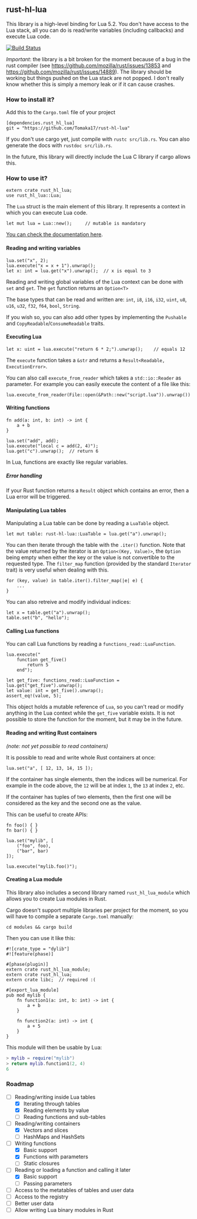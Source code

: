 ## rust-hl-lua

This library is a high-level binding for Lua 5.2. You don't have access to the Lua stack, all you can do is read/write variables (including callbacks) and execute Lua code.

[![Build Status](https://travis-ci.org/Tomaka17/rust-hl-lua.svg?branch=master)](https://travis-ci.org/Tomaka17/rust-hl-lua)

*Important*: the library is a bit broken for the moment because of a bug in the rust compiler (see https://github.com/mozilla/rust/issues/13853 and https://github.com/mozilla/rust/issues/14889).
The library should be working but things pushed on the Lua stack are not popped. I don't really know whether this is simply a memory leak or if it can cause crashes.

### How to install it?

Add this to the `Cargo.toml` file of your project

    [dependencies.rust_hl_lua]
    git = "https://github.com/Tomaka17/rust-hl-lua"

If you don't use cargo yet, just compile with `rustc src/lib.rs`. You can also generate the docs with `rustdoc src/lib.rs`.

In the future, this library will directly include the Lua C library if cargo allows this.

### How to use it?

    extern crate rust_hl_lua;
    use rust_hl_lua::Lua;

The `Lua` struct is the main element of this library. It represents a context in which you can execute Lua code.

    let mut lua = Lua::new();     // mutable is mandatory

[You can check the documentation here](http://rust-ci.org/Tomaka17/rust-hl-lua/doc/rust-hl-lua/).

#### Reading and writing variables

    lua.set("x", 2);
    lua.execute("x = x + 1").unwrap();
    let x: int = lua.get("x").unwrap();  // x is equal to 3

Reading and writing global variables of the Lua context can be done with `set` and `get`.
The `get` function returns an `Option<T>` 

The base types that can be read and written are: `int`, `i8`, `i16`, `i32`, `uint`, `u8`, `u16`, `u32`, `f32`, `f64`, `bool`, `String`.

If you wish so, you can also add other types by implementing the `Pushable` and `CopyReadable`/`ConsumeReadable` traits.

#### Executing Lua

    let x: uint = lua.execute("return 6 * 2;").unwrap();    // equals 12

The `execute` function takes a `&str` and returns a `Result<Readable, ExecutionError>`.

You can also call `execute_from_reader` which takes a `std::io::Reader` as parameter.
For example you can easily execute the content of a file like this:

    lua.execute_from_reader(File::open(&Path::new("script.lua")).unwrap())

#### Writing functions

    fn add(a: int, b: int) -> int {
        a + b
    }
    
    lua.set("add", add);
    lua.execute("local c = add(2, 4)");
    lua.get("c").unwrap();  // return 6
    
In Lua, functions are exactly like regular variables.

##### Error handling

If your Rust function returns a `Result` object which contains an error, then a Lua error will be triggered.

#### Manipulating Lua tables

Manipulating a Lua table can be done by reading a `LuaTable` object.

    let mut table: rust-hl-lua::LuaTable = lua.get("a").unwrap();

You can then iterate through the table with the `.iter()` function. Note that the value returned by the iterator is an `Option<(Key, Value)>`, the `Option` being empty when either the key or the value is not convertible to the requested type. The `filter_map` function (provided by the standard `Iterator` trait) is very useful when dealing with this.

    for (key, value) in table.iter().filter_map(|e| e) {
        ...
    }

You can also retreive and modify individual indices:

    let x = table.get("a").unwrap();
    table.set("b", "hello");

#### Calling Lua functions

You can call Lua functions by reading a `functions_read::LuaFunction`.

    lua.execute("
        function get_five() 
            return 5
        end");

    let get_five: functions_read::LuaFunction = lua.get("get_five").unwrap();
    let value: int = get_five().unwrap();
    assert_eq!(value, 5);

This object holds a mutable reference of `Lua`, so you can't read or modify anything in the Lua context while the `get_five` variable exists.
It is not possible to store the function for the moment, but it may be in the future.

#### Reading and writing Rust containers

*(note: not yet possible to read containers)*

It is possible to read and write whole Rust containers at once:

    lua.set("a", [ 12, 13, 14, 15 ]);

If the container has single elements, then the indices will be numerical. For example in the code above, the `12` will be at index `1`, the `13` at index `2`, etc.

If the container has tuples of two elements, then the first one will be considered as the key and the second one as the value.

This can be useful to create APIs:

    fn foo() { }
    fn bar() { }

    lua.set("mylib", [
        ("foo", foo),
        ("bar", bar)
    ]);

    lua.execute("mylib.foo()");

#### Creating a Lua module

This library also includes a second library named `rust_hl_lua_module` which allows you to create Lua modules in Rust.

Cargo doesn't support multiple libraries per project for the moment, so you will have to compile a separate `Cargo.toml` manually:

    cd modules && cargo build

Then you can use it like this:

    #![crate_type = "dylib"]
    #![feature(phase)]

    #[phase(plugin)]
    extern crate rust_hl_lua_module;
    extern crate rust_hl_lua;
    extern crate libc;  // required :(

    #[export_lua_module]
    pub mod mylib {
        fn function1(a: int, b: int) -> int {
            a + b
        }

        fn function2(a: int) -> int {
            a + 5
        }
    }

This module will then be usable by Lua:

```lua
> mylib = require("mylib")
> return mylib.function1(2, 4)
6
```

### Roadmap

 - [ ] Reading/writing inside Lua tables
   - [x] Iterating through tables
   - [x] Reading elements by value
   - [ ] Reading functions and sub-tables
 - [ ] Reading/writing containers
   - [x] Vectors and slices
   - [ ] HashMaps and HashSets
 - [ ] Writing functions
   - [x] Basic support
   - [x] Functions with parameters
   - [ ] Static closures
 - [ ] Reading or loading a function and calling it later
   - [x] Basic support
   - [ ] Passing parameters
 - [ ] Access to the metatables of tables and user data
 - [ ] Access to the registry
 - [ ] Better user data
 - [ ] Allow writing Lua binary modules in Rust

